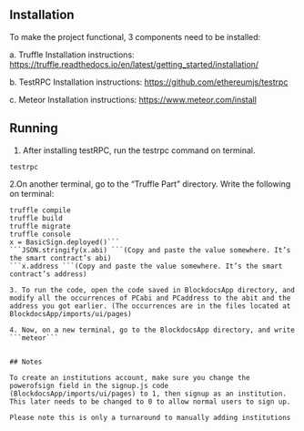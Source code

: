 ## Installation
To make the project functional, 3 components need to be installed:

a.	Truffle
Installation instructions:
https://truffle.readthedocs.io/en/latest/getting_started/installation/

b.	TestRPC
Installation instructions:
https://github.com/ethereumjs/testrpc

c.	Meteor
Installation instructions:
https://www.meteor.com/install

## Running

1. After installing testRPC, run the testrpc command on terminal.

```testrpc```

2.On another terminal, go to the “Truffle Part” directory.
Write the following on terminal:

```
truffle compile
truffle build
truffle migrate
truffle console
x = BasicSign.deployed()```
```JSON.stringify(x.abi) ```(Copy and paste the value somewhere. It’s the smart contract’s abi)
```x.address ```(Copy and paste the value somewhere. It’s the smart contract’s address)

3. To run the code, open the code saved in BlockdocsApp directory, and modify all the occurrences of PCabi and PCaddress to the abit and the address you got earlier. (The occurrences are in the files located at  BlockdocsApp/imports/ui/pages)

4. Now, on a new terminal, go to the BlockdocsApp directory, and write
```meteor```


## Notes

To create an institutions account, make sure you change the powerofsign field in the signup.js code (BlockdocsApp/imports/ui/pages) to 1, then signup as an institution. This later needs to be changed to 0 to allow normal users to sign up.

Please note this is only a turnaround to manually adding institutions
